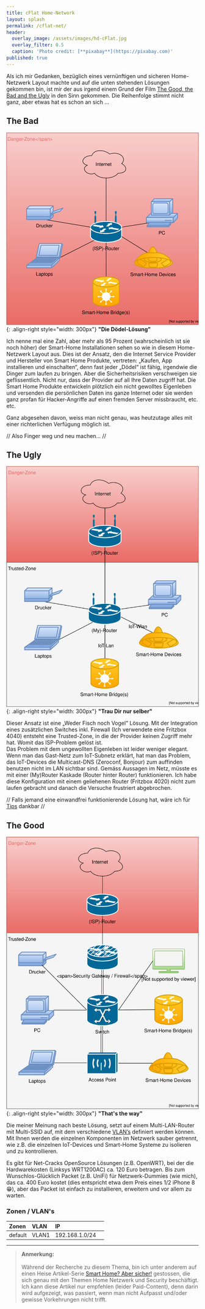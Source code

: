 ```yaml
---
title: cFlat Home-Network
layout: splash
permalink: /cflat-net/
header:
  overlay_image: /assets/images/hd-cFlat.jpg
  overlay_filter: 0.5
  caption: 'Photo credit: [**pixabay**](https://pixabay.com)'
published: true
---
```

<p></p>

Als ich mir Gedanken, bezüglich eines vernünftigen und sicheren Home-Netzwerk Layout machte und auf die unten stehenden Lösungen gekommen bin, ist mir der aus irgend einem Grund der Film [The Good, the Bad and the Ugly](https://en.wikipedia.org/wiki/The_Good,_the_Bad_and_the_Ugly) in den Sinn gekommen. Die Reihenfolge stimmt nicht ganz, aber etwas hat es schon an sich …  

## The Bad

![homeNetwork-bad.svg!!](/assets/images/homeNetwork-bad.svg){: .align-right style="width: 300px"}
**"Die Dödel-Lösung"**

Ich nenne mal eine Zahl, aber mehr als 95 Prozent (wahrscheinlich ist sie noch höher) der Smart-Home Installationen sehen so wie in diesem Home-Netzwerk Layout aus. Dies ist der Ansatz, den die Internet Service Provider und Hersteller von Smart Home Produkte, vertreten: „Kaufen, App installieren und einschalten“, denn fast jeder „Dödel“ ist fähig, irgendwie die Dinger zum laufen zu bringen. Aber die Sicherheitsrisiken verschweigen sie geflissentlich. Nicht nur, dass der Provider auf all Ihre Daten zugriff hat. Die Smart Home Produkte entwickeln plötzlich ein nicht gewolltes Eigenleben und versenden die persönlichen Daten ins ganze Internet oder sie werden ganz profan für Hacker-Angriffe auf einen fremden Server missbraucht, etc. etc.

Ganz abgesehen davon, weiss man nicht genau, was heutzutage alles mit einer richterlichen Verfügung möglich ist. 

// Also Finger weg und neu machen... //

## The Ugly

![homeNetwork-ugly.svg!!](/assets/images/homeNetwork-ugly.svg){: .align-right style="width: 300px"}
**"Trau Dir nur selber"**

Dieser Ansatz ist eine „Weder Fisch noch Vogel“ Lösung. Mit der Integration eines zusätzlichen Switches inkl. Firewall (Ich verwendete eine Fritzbox 4040) entsteht eine Trusted-Zone, in die der Provider keinen Zugriff mehr hat. Womit das ISP-Problem gelöst ist.<br>
Das Problem mit dem ungewollten Eigenleben ist leider weniger elegant. Wenn man das Gast-Netz zum IoT-Subnetz erklärt, hat man das Problem, das IoT-Devices die Multicast-DNS (Zeroconf, Bonjour) zum auffinden benutzen nicht im LAN sichtbar sind. Gemäss Aussagen im Netz, müsste es mit einer (My)Router Kaskade (Router hinter Router) funktionieren. Ich habe diese Konfiguration mit einem geliehenen Router (Fritzbox 4020) nicht zum laufen gebracht und danach die Versuche frustriert abgebrochen.

// Falls jemand eine einwandfrei funktionierende Lösung hat, wäre ich für [Tips](/contact) dankbar //

## The Good

![homeNetwork-good.svg!!](/assets/images/homeNetwork-good.svg){: .align-right style="width: 300px"}
**"That's the way"**

Die meiner Meinung nach beste Lösung, setzt auf einem Multi-LAN-Router mit Multi-SSID auf, mit dem verschiedene [VLAN’s](https://en.wikipedia.org/wiki/Virtual_LAN) definiert werden können. Mit Ihnen werden die einzelnen Komponenten im Netzwerk sauber getrennt, wie z.B. die einzelnen IoT-Devices und Smart-Home Systeme zu isolieren und zu kontrollieren.

Es gibt für Net-Cracks OpenSource Lösungen (z.B. OpenWRT), bei der die Hardwarekosten (Linksys WRT1200AC) ca. 120 Euro betragen. Bis zum Wunschlos-Glücklich Packet (z.B. UniFi) für Netzwerk-Dummies (wie mich), das ca. 400 Euro kostet (dies entspricht etwa dem Preis eines 1/2 iPhone 8 :grin:), aber das Packet ist einfach zu installieren, erweitern und vor allem zu warten.

### Zonen / VLAN's

| Zonen   | VLAN   | IP             |       |
| :---    | :---   | :---           | :---  |
| default | VLAN1  | 192.168.1.0/24 |       |

---

> **Anmerkung:**<br><br>
Während der Recherche zu diesem Thema, bin ich unter anderem auf einen Heise Artikel-Serie [Smart Home? Aber sicher!](https://www.heise.de/ct/ausgabe/2017-8-Wie-Sie-schnueffelnde-Geraete-isolieren-und-Ihre-Privatsphaere-schuetzen-3667338.html) gestossen, die sich genau mit den Themen Home Netzwerk und Security beschäftigt. Ich kann diese Artikel nur empfehlen (leider Paid-Content), denn darin wird aufgezeigt, was passiert, wenn man nicht Aufpasst und/oder gewisse Vorkehrungen nicht trifft.
